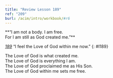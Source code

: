 ```yaml
---
title: "Review Lesson 189"
ref: "209"
burl: /acim/intro/workbook/#r6
---
```


<div markdown="1" class="center">
**“I am not a body. I am free.<br/>
For I am still as God created me.”**
</div>

[*189*](/workbook/l189/?r=1) “I feel the Love of God within me now.”
{: #l189}

<div markdown="1" class="review center">
The Love of God is what created me.<br/>
The Love of God is everything I am.<br/>
The Love of God proclaimed me as His Son.<br/>
The Love of God within me sets me free.
</div>


